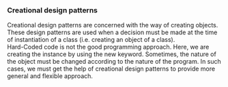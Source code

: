 <h3>Creational design patterns</h3>
Creational design patterns are concerned with the way of creating objects. These design patterns are used when a decision must be made at the time of instantiation of a class (i.e. creating an object of a class).
<br>Hard-Coded code is not the good programming approach. Here, we are creating the instance by using the new keyword. Sometimes, the nature of the object must be changed according to the nature of the program. In such cases, we must get the help of creational design patterns to provide more general and flexible approach.
